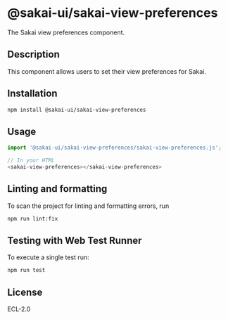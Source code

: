 # @sakai-ui/sakai-view-preferences

The Sakai view preferences component.

## Description

This component allows users to set their view preferences for Sakai.

## Installation

```bash
npm install @sakai-ui/sakai-view-preferences
```

## Usage

```javascript
import '@sakai-ui/sakai-view-preferences/sakai-view-preferences.js';

// In your HTML
<sakai-view-preferences></sakai-view-preferences>
```

## Linting and formatting

To scan the project for linting and formatting errors, run

```bash
npm run lint:fix
```

## Testing with Web Test Runner

To execute a single test run:

```bash
npm run test
```

## License

ECL-2.0

